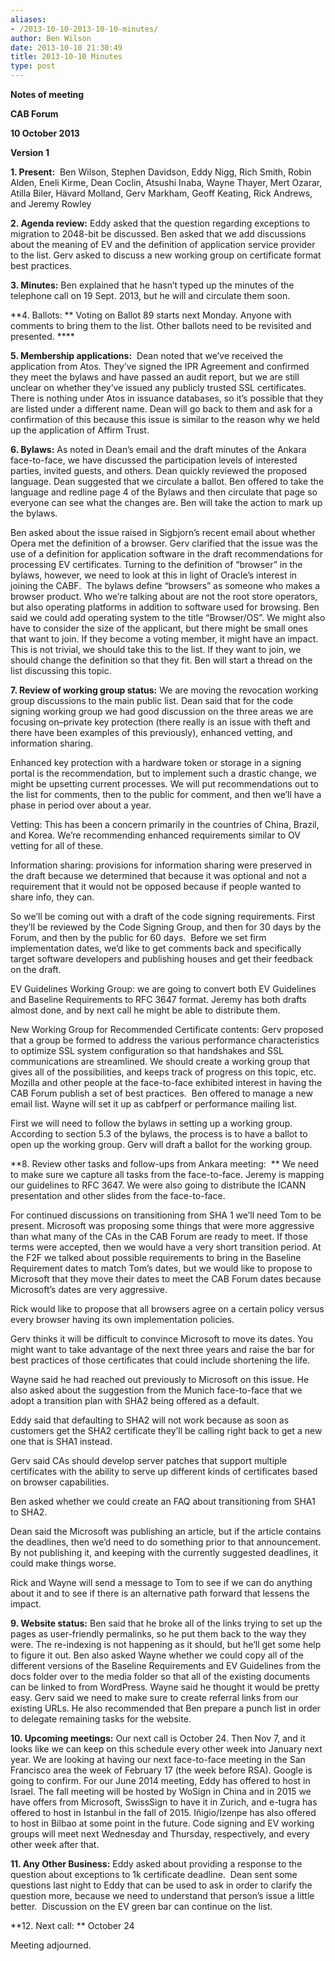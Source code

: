 ```yaml
---
aliases:
- /2013-10-10-2013-10-10-minutes/
author: Ben Wilson
date: 2013-10-10 21:30:49
title: 2013-10-10 Minutes
type: post
---
```


**Notes of meeting**

**CAB Forum**

**10 October 2013**

**Version 1**

**1. Present:**  Ben Wilson, Stephen Davidson, Eddy Nigg, Rich Smith, Robin Alden, Eneli Kirme, Dean Coclin, Atsushi Inaba, Wayne Thayer, Mert Ozarar, Atilla Biler, Hävard Molland, Gerv Markham, Geoff Keating, Rick Andrews, and Jeremy Rowley

**2. Agenda review:** Eddy asked that the question regarding exceptions to migration to 2048-bit be discussed. Ben asked that we add discussions about the meaning of EV and the definition of application service provider to the list. Gerv asked to discuss a new working group on certificate format best practices.

**3. Minutes:** Ben explained that he hasn’t typed up the minutes of the telephone call on 19 Sept. 2013, but he will and circulate them soon.

**4. Ballots: ** Voting on Ballot 89 starts next Monday. Anyone with comments to bring them to the list. Other ballots need to be revisited and presented. ****

**5. Membership applications:**  Dean noted that we’ve received the application from Atos. They’ve signed the IPR Agreement and confirmed they meet the bylaws and have passed an audit report, but we are still unclear on whether they’ve issued any publicly trusted SSL certificates. There is nothing under Atos in issuance databases, so it’s possible that they are listed under a different name. Dean will go back to them and ask for a confirmation of this because this issue is similar to the reason why we held up the application of Affirm Trust.

**6. Bylaws:** As noted in Dean’s email and the draft minutes of the Ankara face-to-face, we have discussed the participation levels of interested parties, invited guests, and others. Dean quickly reviewed the proposed language. Dean suggested that we circulate a ballot. Ben offered to take the language and redline page 4 of the Bylaws and then circulate that page so everyone can see what the changes are. Ben will take the action to mark up the bylaws.

Ben asked about the issue raised in Sigbjorn’s recent email about whether Opera met the definition of a browser. Gerv clarified that the issue was the use of a definition for application software in the draft recommendations for processing EV certificates. Turning to the definition of “browser” in the bylaws, however, we need to look at this in light of Oracle’s interest in joining the CABF.  The bylaws define “browsers” as someone who makes a browser product. Who we’re talking about are not the root store operators, but also operating platforms in addition to software used for browsing. Ben said we could add operating system to the title “Browser/OS”. We might also have to consider the size of the applicant, but there might be small ones that want to join. If they become a voting member, it might have an impact. This is not trivial, we should take this to the list. If they want to join, we should change the definition so that they fit. Ben will start a thread on the list discussing this topic.

**7. Review of working group status:** We are moving the revocation working group discussions to the main public list. Dean said that for the code signing working group we had good discussion on the three areas we are focusing on–private key protection (there really is an issue with theft and there have been examples of this previously), enhanced vetting, and information sharing.

Enhanced key protection with a hardware token or storage in a signing portal is the recommendation, but to implement such a drastic change, we might be upsetting current processes. We will put recommendations out to the list for comments, then to the public for comment, and then we’ll have a phase in period over about a year.

Vetting: This has been a concern primarily in the countries of China, Brazil, and Korea. We’re recommending enhanced requirements similar to OV vetting for all of these.

Information sharing: provisions for information sharing were preserved in the draft because we determined that because it was optional and not a requirement that it would not be opposed because if people wanted to share info, they can.

So we’ll be coming out with a draft of the code signing requirements. First they’ll be reviewed by the Code Signing Group, and then for 30 days by the Forum, and then by the public for 60 days.  Before we set firm implementation dates, we’d like to get comments back and specifically target software developers and publishing houses and get their feedback on the draft.

EV Guidelines Working Group: we are going to convert both EV Guidelines and Baseline Requirements to RFC 3647 format. Jeremy has both drafts almost done, and by next call he might be able to distribute them.

New Working Group for Recommended Certificate contents: Gerv proposed that a group be formed to address the various performance characteristics to optimize SSL system configuration so that handshakes and SSL communications are streamlined. We should create a working group that gives all of the possibilities, and keeps track of progress on this topic, etc. Mozilla and other people at the face-to-face exhibited interest in having the CAB Forum publish a set of best practices.  Ben offered to manage a new email list. Wayne will set it up as cabfperf or performance mailing list.

First we will need to follow the bylaws in setting up a working group. According to section 5.3 of the bylaws, the process is to have a ballot to open up the working group. Gerv will draft a ballot for the working group.

**8. Review other tasks and follow-ups from Ankara meeting:  ** We need to make sure we capture all tasks from the face-to-face. Jeremy is mapping our guidelines to RFC 3647. We were also going to distribute the ICANN presentation and other slides from the face-to-face.

For continued discussions on transitioning from SHA 1 we’ll need Tom to be present. Microsoft was proposing some things that were more aggressive than what many of the CAs in the CAB Forum are ready to meet. If those terms were accepted, then we would have a very short transition period. At the F2F we talked about possible requirements to bring in the Baseline Requirement dates to match Tom’s dates, but we would like to propose to Microsoft that they move their dates to meet the CAB Forum dates because Microsoft’s dates are very aggressive.

Rick would like to propose that all browsers agree on a certain policy versus every browser having its own implementation policies.

Gerv thinks it will be difficult to convince Microsoft to move its dates. You might want to take advantage of the next three years and raise the bar for best practices of those certificates that could include shortening the life.

Wayne said he had reached out previously to Microsoft on this issue. He also asked about the suggestion from the Munich face-to-face that we adopt a transition plan with SHA2 being offered as a default.

Eddy said that defaulting to SHA2 will not work because as soon as customers get the SHA2 certificate they’ll be calling right back to get a new one that is SHA1 instead.

Gerv said CAs should develop server patches that support multiple certificates with the ability to serve up different kinds of certificates based on browser capabilities.

Ben asked whether we could create an FAQ about transitioning from SHA1 to SHA2.

Dean said the Microsoft was publishing an article, but if the article contains the deadlines, then we’d need to do something prior to that announcement. By not publishing it, and keeping with the currently suggested deadlines, it could make things worse.

Rick and Wayne will send a message to Tom to see if we can do anything about it and to see if there is an alternative path forward that lessens the impact.

**9. Website status:** Ben said that he broke all of the links trying to set up the pages as user-friendly permalinks, so he put them back to the way they were. The re-indexing is not happening as it should, but he’ll get some help to figure it out. Ben also asked Wayne whether we could copy all of the different versions of the Baseline Requirements and EV Guidelines from the docs folder over to the media folder so that all of the existing documents can be linked to from WordPress. Wayne said he thought it would be pretty easy. Gerv said we need to make sure to create referral links from our existing URLs. He also recommended that Ben prepare a punch list in order to delegate remaining tasks for the website.

**10. Upcoming meetings:** Our next call is October 24. Then Nov 7, and it looks like we can keep on this schedule every other week into January next year. We are looking at having our next face-to-face meeting in the San Francisco area the week of February 17 (the week before RSA). Google is going to confirm. For our June 2014 meeting, Eddy has offered to host in Israel. The fall meeting will be hosted by WoSign in China and in 2015 we have offers from Microsoft, SwissSign to have it in Zurich, and e-tugra has offered to host in Istanbul in the fall of 2015. Iñigio/Izenpe has also offered to host in Bilbao at some point in the future. Code signing and EV working groups will meet next Wednesday and Thursday, respectively, and every other week after that.

**11. Any Other Business:** Eddy asked about providing a response to the question about exceptions to 1k certificate deadline.  Dean sent some questions last night to Eddy that can be used to ask in order to clarify the question more, because we need to understand that person’s issue a little better.  Discussion on the EV green bar can continue on the list.

**12. Next call: ** October 24

Meeting adjourned.